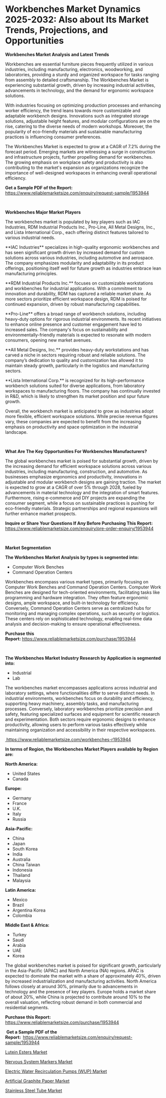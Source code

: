 <p><h1>Workbenches Market Dynamics 2025-2032: Also about Its Market Trends, Projections, and Opportunities</h1></p><p><strong>Workbenches Market Analysis and Latest Trends</strong></p>
<p><p>Workbenches are essential furniture pieces frequently utilized in various industries, including manufacturing, electronics, woodworking, and laboratories, providing a sturdy and organized workspace for tasks ranging from assembly to detailed craftsmanship. The Workbenches Market is experiencing substantial growth, driven by increasing industrial activities, advancements in technology, and the demand for ergonomic workspace solutions.</p><p>With industries focusing on optimizing production processes and enhancing worker efficiency, the trend leans towards more customizable and adaptable workbench designs. Innovations such as integrated storage solutions, adjustable height features, and modular configurations are on the rise, catering to the diverse needs of modern workshops. Moreover, the popularity of eco-friendly materials and sustainable manufacturing practices is influencing consumer preferences.</p><p>The Workbenches Market is expected to grow at a CAGR of 7.2% during the forecast period. Emerging markets are witnessing a surge in construction and infrastructure projects, further propelling demand for workbenches. The growing emphasis on workplace safety and productivity is also contributing to the market's expansion as organizations recognize the importance of well-designed workspaces in enhancing overall operational efficiency.</p></p>
<p><strong>Get a Sample PDF of the Report:&nbsp;</strong> <a href="https://www.reliablemarketsize.com/enquiry/request-sample/1953944?utm_campaign=1879&utm_medium=2&utm_source=Github&utm_content=ia&utm_term=31012025&utm_id=workbenches">https://www.reliablemarketsize.com/enquiry/request-sample/1953944</a></p>
<p>&nbsp;</p>
<p><strong>Workbenches Major Market Players</strong></p>
<p><p>The workbenches market is populated by key players such as IAC Industries, RDM Industrial Products Inc., Pro-Line, All Metal Designs, Inc., and Lista International Corp., each offering distinct features tailored to various industrial needs.</p><p>**IAC Industries** specializes in high-quality ergonomic workbenches and has seen significant growth driven by increased demand for custom solutions across various industries, including automotive and aerospace. The company emphasizes modularity and adaptability in its product offerings, positioning itself well for future growth as industries embrace lean manufacturing principles.</p><p>**RDM Industrial Products Inc.** focuses on customizable workstations and workbenches for industrial applications. With a commitment to innovation and durability, RDM has captured a reliable market share. As more sectors prioritize efficient workspace design, RDM is poised for continued expansion, driven by robust manufacturing capabilities.</p><p>**Pro-Line** offers a broad range of workbench solutions, including heavy-duty options for rigorous industrial environments. Its recent initiatives to enhance online presence and customer engagement have led to increased sales. The company's focus on sustainability and environmentally-friendly materials is expected to resonate with modern consumers, opening new market avenues.</p><p>**All Metal Designs, Inc.** provides heavy-duty workstations and has carved a niche in sectors requiring robust and reliable solutions. The company’s dedication to quality and customization has allowed it to maintain steady growth, particularly in the logistics and manufacturing sectors.</p><p>**Lista International Corp.** is recognized for its high-performance workbench solutions suited for diverse applications, from laboratory workspaces to manufacturing floors. The company has continually invested in R&D, which is likely to strengthen its market position and spur future growth.</p><p>Overall, the workbench market is anticipated to grow as industries adopt more flexible, efficient workspace solutions. While precise revenue figures vary, these companies are expected to benefit from the increasing emphasis on productivity and space optimization in the industrial landscape.</p></p>
<p>&nbsp;</p>
<p><strong>What Are The Key Opportunities For Workbenches Manufacturers?</strong></p>
<p><p>The global workbenches market is poised for substantial growth, driven by the increasing demand for efficient workspace solutions across various industries, including manufacturing, construction, and automotive. As businesses emphasize ergonomics and productivity, innovations in adjustable and modular workbench designs are gaining traction. The market is expected to grow at a CAGR of over 5% through 2028, fueled by advancements in material technology and the integration of smart features. Furthermore, rising e-commerce and DIY projects are expanding the consumer segment, while a focus on sustainable practices is pushing for eco-friendly materials. Strategic partnerships and regional expansions will further enhance market prospects.</p></p>
<p><strong>Inquire or Share Your Questions If Any Before Purchasing This Report:</strong> <a href="https://www.reliablemarketsize.com/enquiry/pre-order-enquiry/1953944?utm_campaign=1879&utm_medium=2&utm_source=Github&utm_content=ia&utm_term=31012025&utm_id=workbenches">https://www.reliablemarketsize.com/enquiry/pre-order-enquiry/1953944</a></p>
<p>&nbsp;</p>
<p><strong>Market Segmentation</strong></p>
<p><strong>The Workbenches Market Analysis by types is segmented into:</strong></p>
<p><ul><li>Computer Work Benches</li><li>Command Operation Centers</li></ul></p>
<p><p>Workbenches encompass various market types, primarily focusing on Computer Work Benches and Command Operation Centers. Computer Work Benches are designed for tech-oriented environments, facilitating tasks like programming and hardware integration. They often feature ergonomic designs, ample workspace, and built-in technology for efficiency. Conversely, Command Operation Centers serve as centralized hubs for monitoring and managing complex operations, such as security or logistics. These centers rely on sophisticated technology, enabling real-time data analysis and decision-making to ensure operational effectiveness.</p></p>
<p><strong>Purchase this Report:&nbsp;</strong><a href="https://www.reliablemarketsize.com/purchase/1953944?utm_campaign=1879&utm_medium=2&utm_source=Github&utm_content=ia&utm_term=31012025&utm_id=workbenches">https://www.reliablemarketsize.com/purchase/1953944</a></p>
<p>&nbsp;</p>
<p><strong>The Workbenches Market Industry Research by Application is segmented into:</strong></p>
<p><ul><li>Industrial</li><li>Lab</li></ul></p>
<p><p>The workbenches market encompasses applications across industrial and laboratory settings, where functionalities differ to serve distinct needs. In industrial environments, workbenches focus on durability and efficiency, supporting heavy machinery, assembly tasks, and manufacturing processes. Conversely, laboratory workbenches prioritize precision and safety, featuring specialized surfaces and equipment for scientific research and experimentation. Both sectors require ergonomic designs to enhance productivity, allowing users to perform various tasks effectively while maintaining organization and accessibility in their respective workspaces.</p></p>
<p><a href="https://www.reliablemarketsize.com/workbenches-r1953944?utm_campaign=1879&utm_medium=2&utm_source=Github&utm_content=ia&utm_term=31012025&utm_id=workbenches">&nbsp;https://www.reliablemarketsize.com/workbenches-r1953944</a></p>
<p><strong>In terms of Region, the Workbenches Market Players available by Region are:</strong></p>
<p>
    <p> <strong> North America: </strong>
        <ul>
            <li>United States</li>
            <li>Canada</li>
        </ul>
        </p> 
    <p> <strong> Europe: </strong>
        <ul>
            <li>Germany</li>
            <li>France</li>
            <li>U.K.</li>
            <li>Italy</li>
            <li>Russia</li>
        </ul>
        </p> 
    <p> <strong> Asia-Pacific: </strong>
        <ul>
            <li>China</li>
            <li>Japan</li>
            <li>South Korea</li>
            <li>India</li>
            <li>Australia</li>
            <li>China Taiwan</li>
            <li>Indonesia</li>
            <li>Thailand</li>
            <li>Malaysia</li>
        </ul>
        </p> 
    <p> <strong> Latin America: </strong>
        <ul>
            <li>Mexico</li>
            <li>Brazil</li>
            <li>Argentina Korea</li>
            <li>Colombia</li>
        </ul>
        </p> 
    <p> <strong> Middle East & Africa: </strong>
        <ul>
            <li>Turkey</li>
            <li>Saudi</li>
            <li>Arabia</li>
            <li>UAE</li>
            <li>Korea</li>
        </ul>
    </p>
    </p>
<p><p>The global workbenches market is poised for significant growth, particularly in the Asia-Pacific (APAC) and North America (NA) regions. APAC is expected to dominate the market with a share of approximately 40%, driven by increased industrialization and manufacturing activities. North America follows closely at around 30%, primarily due to advancements in technology and the presence of key players. Europe holds a market share of about 20%, while China is projected to contribute around 10% to the overall valuation, reflecting robust demand in both commercial and residential segments.</p></p>
<p><strong>Purchase this Report: </strong><a href="https://www.reliablemarketsize.com/purchase/1953944?utm_campaign=1879&utm_medium=2&utm_source=Github&utm_content=ia&utm_term=31012025&utm_id=workbenches">https://www.reliablemarketsize.com/purchase/1953944</a></p>
<p>&nbsp;<strong>Get a Sample PDF of the Report:&nbsp;&nbsp;</strong><a href="https://www.reliablemarketsize.com/enquiry/request-sample/1953944?utm_campaign=1879&utm_medium=2&utm_source=Github&utm_content=ia&utm_term=31012025&utm_id=workbenches">https://www.reliablemarketsize.com/enquiry/request-sample/1953944</a></p>
<p><strong></strong></p>
<p><p><a href="https://github.com/salodipura00/Market-Research-Report-List-1/blob/main/lutein-esters-market.md?utm_campaign=1879&utm_medium=2&utm_source=Github&utm_content=ia&utm_term=31012025&utm_id=workbenches">Lutein Esters Market</a></p><p><a href="https://www.linkedin.com/pulse/nervous-system-markers-market-trends-2025-2032-detailed-mr0cc?utm_campaign=1879&utm_medium=2&utm_source=Github&utm_content=ia&utm_term=31012025&utm_id=workbenches">Nervous System Markers Market</a></p><p><a href="https://www.linkedin.com/pulse/global-electric-water-recirculation-pumps-wup-market-forecast-0z98f?utm_campaign=1879&utm_medium=2&utm_source=Github&utm_content=ia&utm_term=31012025&utm_id=workbenches">Electric Water Recirculation Pumps (WUP) Market</a></p><p><a href="https://www.linkedin.com/pulse/comprehensive-analysis-artificial-graphite-paper-market-nc0lf?utm_campaign=1879&utm_medium=2&utm_source=Github&utm_content=ia&utm_term=31012025&utm_id=workbenches">Artificial Graphite Paper Market</a></p><p><a href="https://github.com/howdlecirone/Market-Research-Report-List-1/blob/main/stainless-steel-tube-market.md?utm_campaign=1879&utm_medium=2&utm_source=Github&utm_content=ia&utm_term=31012025&utm_id=workbenches">Stainless Steel Tube Market</a></p></p>